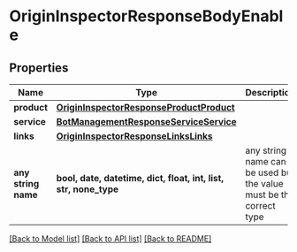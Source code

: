 # OriginInspectorResponseBodyEnable


## Properties
Name | Type | Description | Notes
------------ | ------------- | ------------- | -------------
**product** | [**OriginInspectorResponseProductProduct**](OriginInspectorResponseProductProduct.md) |  | [optional] 
**service** | [**BotManagementResponseServiceService**](BotManagementResponseServiceService.md) |  | [optional] 
**links** | [**OriginInspectorResponseLinksLinks**](OriginInspectorResponseLinksLinks.md) |  | [optional] 
**any string name** | **bool, date, datetime, dict, float, int, list, str, none_type** | any string name can be used but the value must be the correct type | [optional]

[[Back to Model list]](../README.md#documentation-for-models) [[Back to API list]](../README.md#documentation-for-api-endpoints) [[Back to README]](../README.md)


